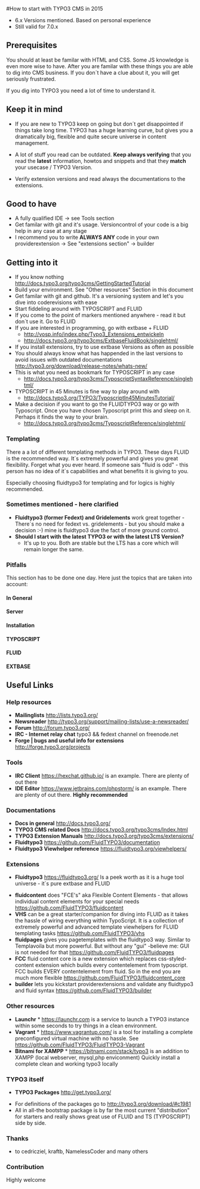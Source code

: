 #How to start with TYPO3 CMS in 2015
* 6.x Versions mentioned. Based on personal experience
* Still valid for 7.0.x
 
## Prerequisites

You should at least be familar with HTML and CSS. Some JS knowledge is even more wise to have. After you are familar with these things you are able to dig into CMS business. If you don´t have a clue about it, you will get seriously frustrated. 
 
If you dig into TYPO3 you need a lot of time to understand it. 
 
## Keep it in mind

* If you are new to TYPO3 keep on going but don´t get disappointed if things take long time. TYPO3 has a huge learning curve, but gives you a dramatically big, flexible and quite secure universe in content management. 
 
* A lot of stuff you read can be outdated. **Keep always verifying** that you read the **latest** information, howtos and snippets and that they **match** your usecase / TYPO3 Version. 
 
* Verify extension versions and read always the documentations to the extensions.

## Good to have

* A fully qualified IDE -> see Tools section
* Get familar with git and it's usage. Versioncontrol of your code is a big help in any case at any stage
* I recommend you to write **ALWAYS ANY** code in your own providerextension -> See "extensions section" -> builder

 
## Getting into it

* If you know nothing http://docs.typo3.org/typo3cms/GettingStartedTutorial
* Build your environment. See "Other resources" Section in this document
* Get familar with git and github. It's a versioning system and let's you dive into coderevisions with ease
* Start fiddeling around with TYPOSCRIPT and FLUID
* If you come to the point of markers mentioned anywhere - read it but don´t use it. Go to FLUID
* If you are interested in programming, go with extbase + FLUID 
   * http://vosp.info/index.php/Typo3_Extensions_entwickeln
   * http://docs.typo3.org/typo3cms/ExtbaseFluidBook/singlehtml/
* If you install extensions, try to use extbase Versions as often as possible
* You should always know what has happended in the last versions to avoid issues with outdated documentations http://typo3.org/download/release-notes/whats-new/
* This is what you need as bookmark for TYPOSCRIPT in any case 
   * http://docs.typo3.org/typo3cms/TyposcriptSyntaxReference/singlehtml/
* TYPOSCRIPT in 45 Minutes is fine way to play around with 
   * http://docs.typo3.org/TYPO3/TyposcriptIn45MinutesTutorial/
* Make a decision if you want to go the FLUIDTYPO3 way or go with Typoscript. Once you have chosen Typoscript print this and sleep on it. Perhaps it finds the way to your brain. 
  * http://docs.typo3.org/typo3cms/TyposcriptReference/singlehtml/
 
### Templating
 
There a a lot of different templating methods in TYPO3. These days FLUID is the recommended way. It´s extremely powerful and gives you great flexibility. Forget what you ever heard. If someone sais "fluid is odd" - this person has no idea of it´s capabilities and what benefits it is giving to you.

Especially choosing fluidtypo3 for templating and for logics is highly recommended.

### Sometimes mentioned - here clarified

- **Fluidtypo3 (former Fedext) and Gridelements** 
   work great together - There´s no need for fedext vs. gridelements - but you should make a decision :-) mine is fluidtypo3 due the fact of more ground control.
- **Should I start with the latest TYPO3 or with the latest LTS Version?**   
  * It's up to you. Both are stable but the LTS has a core which will remain longer the same.

### Pitfalls

This section has to be done one day. Here just the topics that are taken into account:

#### In General
#### Server
#### Installation
#### TYPOSCRIPT
#### FLUID
#### EXTBASE
 
 
## Useful Links

### Help resources

* **Mailinglists** 
http://lists.typo3.org/ 
* **Newsreader**
http://typo3.org/support/mailing-lists/use-a-newsreader/ 
* **Forum** 
http://forum.typo3.org/ 
* **IRC - Internet relay chat** 
typo3 && fedext channel on freenode.net 
* **Forge | bugs and useful info for extensions** 
http://forge.typo3.org/projects


### Tools

* **IRC Client** 
https://hexchat.github.io/ is an example. There are plenty of out there
* **IDE Editor** 
https://www.jetbrains.com/phpstorm/ is an example. There are plenty of out there. **Highly recommended**

### Documentations

* **Docs in general** 
http://docs.typo3.org/ 
* **TYPO3 CMS related Docs** 
http://docs.typo3.org/typo3cms/Index.html
* **TYPO3 Extension Manuals** 
http://docs.typo3.org/typo3cms/extensions/
* **Fluidtypo3** 
https://github.com/FluidTYPO3/documentation
* **Fluidtypo3 Viewhelper reference** 
https://fluidtypo3.org/viewhelpers/

### Extensions 

* **Fluidtypo3** 
https://fluidtypo3.org/
Is a peek worth as it is a huge tool universe - it´s pure extbase and FLUID
 - **fluidcontent** does "FCE's" aka Flexible Content Elements - that allows individual content elements for your special needs https://github.com/FluidTYPO3/fluidcontent
 - **VHS** can be a great starter/companion for diving into FLUID as it takes the hassle of wiring everything within TypoScript. It is a collection of extremely powerful and advanced template viewhelpers for FLUID templating tasks https://github.com/FluidTYPO3/vhs
 - **fluidpages** gives you pagetemplates with the fluidtypo3 way. Similar to Templavoila but more powerful. But without any "gui" -believe me: GUI is not needed for that https://github.com/FluidTYPO3/fluidpages
 - **FCC** fluid content core is a new extension which replaces css-styled-content extension which builds every contentelement from typoscript. FCC builds EVERY contentelement from fluid. So in the end you are much more flexible https://github.com/FluidTYPO3/fluidcontent_core
  - **builder** lets you kickstart providerextensions and validate any fluidtypo3 and fluid syntax https://github.com/FluidTYPO3/builder

### Other resources

* **Launchr** *
 https://launchr.com is a service to launch a TYPO3 instance within some seconds to try things in a clean environment.
* **Vagrant** *
https://www.vagrantup.com/ is a tool for installing a complete preconfigured virtual machine with no hassle. See https://github.com/FluidTYPO3/FluidTYPO3-Vagrant
* **Bitnami for XAMPP** *
https://bitnami.com/stack/typo3 is an addition to XAMPP (local webserver, mysql,php enviconment) Quickly install a complete clean and working typo3 locally

### TYPO3 itself
 
* **TYPO3 Packages** 
http://get.typo3.org/ 
 - For definitions of the packages go to http://typo3.org/download/#c1981
 - All in all-the bootstrap package is by far the most current "distribution" for starters and really shows great use of FLUID and TS (TYPOSCRIPT) side by side.

### Thanks
- to cedricziel, kraftb, NamelessCoder and many others

### Contribution
Highly welcome

